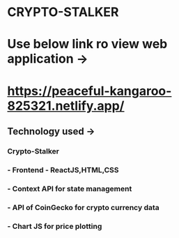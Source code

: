 # CRYPTO-STALKER

# Use below link ro view web application ->

# https://peaceful-kangaroo-825321.netlify.app/

## Technology used ->

### Crypto-Stalker
### - Frontend - ReactJS,HTML,CSS
### - Context API for state management
### - API of CoinGecko for crypto currency data
### - Chart JS for price plotting
